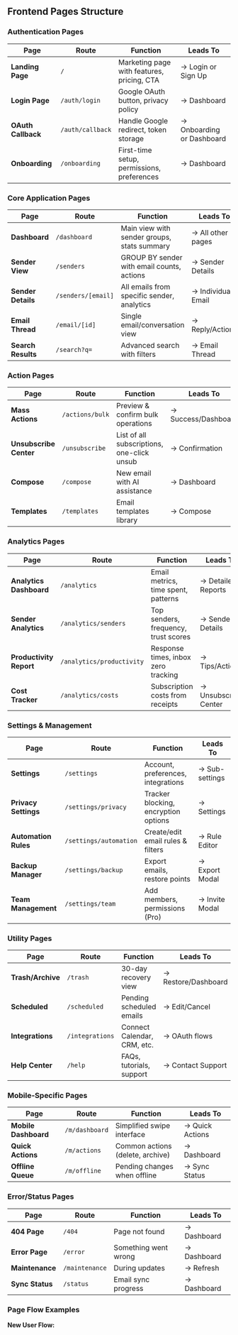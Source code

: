 ## Frontend Pages Structure

### **Authentication Pages**
| Page | Route | Function | Leads To |
|------|-------|----------|----------|
| **Landing Page** | `/` | Marketing page with features, pricing, CTA | → Login or Sign Up |
| **Login Page** | `/auth/login` | Google OAuth button, privacy policy | → Dashboard |
| **OAuth Callback** | `/auth/callback` | Handle Google redirect, token storage | → Onboarding or Dashboard |
| **Onboarding** | `/onboarding` | First-time setup, permissions, preferences | → Dashboard |

### **Core Application Pages**
| Page | Route | Function | Leads To |
|------|-------|----------|----------|
| **Dashboard** | `/dashboard` | Main view with sender groups, stats summary | → All other pages |
| **Sender View** | `/senders` | GROUP BY sender with email counts, actions | → Sender Details |
| **Sender Details** | `/senders/[email]` | All emails from specific sender, analytics | → Individual Email |
| **Email Thread** | `/email/[id]` | Single email/conversation view | → Reply/Actions |
| **Search Results** | `/search?q=` | Advanced search with filters | → Email Thread |

### **Action Pages**
| Page | Route | Function | Leads To |
|------|-------|----------|----------|
| **Mass Actions** | `/actions/bulk` | Preview & confirm bulk operations | → Success/Dashboard |
| **Unsubscribe Center** | `/unsubscribe` | List of all subscriptions, one-click unsub | → Confirmation |
| **Compose** | `/compose` | New email with AI assistance | → Dashboard |
| **Templates** | `/templates` | Email templates library | → Compose |

### **Analytics Pages**
| Page | Route | Function | Leads To |
|------|-------|----------|----------|
| **Analytics Dashboard** | `/analytics` | Email metrics, time spent, patterns | → Detailed Reports |
| **Sender Analytics** | `/analytics/senders` | Top senders, frequency, trust scores | → Sender Details |
| **Productivity Report** | `/analytics/productivity` | Response times, inbox zero tracking | → Tips/Actions |
| **Cost Tracker** | `/analytics/costs` | Subscription costs from receipts | → Unsubscribe Center |

### **Settings & Management**
| Page | Route | Function | Leads To |
|------|-------|----------|----------|
| **Settings** | `/settings` | Account, preferences, integrations | → Sub-settings |
| **Privacy Settings** | `/settings/privacy` | Tracker blocking, encryption options | → Settings |
| **Automation Rules** | `/settings/automation` | Create/edit email rules & filters | → Rule Editor |
| **Backup Manager** | `/settings/backup` | Export emails, restore points | → Export Modal |
| **Team Management** | `/settings/team` | Add members, permissions (Pro) | → Invite Modal |

### **Utility Pages**
| Page | Route | Function | Leads To |
|------|-------|----------|----------|
| **Trash/Archive** | `/trash` | 30-day recovery view | → Restore/Dashboard |
| **Scheduled** | `/scheduled` | Pending scheduled emails | → Edit/Cancel |
| **Integrations** | `/integrations` | Connect Calendar, CRM, etc. | → OAuth flows |
| **Help Center** | `/help` | FAQs, tutorials, support | → Contact Support |

### **Mobile-Specific Pages**
| Page | Route | Function | Leads To |
|------|-------|----------|----------|
| **Mobile Dashboard** | `/m/dashboard` | Simplified swipe interface | → Quick Actions |
| **Quick Actions** | `/m/actions` | Common actions (delete, archive) | → Dashboard |
| **Offline Queue** | `/m/offline` | Pending changes when offline | → Sync Status |

### **Error/Status Pages**
| Page | Route | Function | Leads To |
|------|-------|----------|----------|
| **404 Page** | `/404` | Page not found | → Dashboard |
| **Error Page** | `/error` | Something went wrong | → Dashboard |
| **Maintenance** | `/maintenance` | During updates | → Refresh |
| **Sync Status** | `/status` | Email sync progress | → Dashboard |

### **Page Flow Examples**

**New User Flow:**